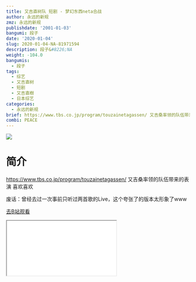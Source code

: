 ```yaml
---
title: 又吉直树队 短剧 - 梦幻东西neta合战
author: 永远的新规
zmz: 永远的新规
publishdate: '2001-01-03'
bangumi: 段子
date: '2020-01-04'
slug: 2020-01-04-NA-81971594
description: 段子&#8226;NA
weight: -104.0
bangumis:
  - 段子
tags:
  - 综艺
  - 又吉直树
  - 短剧
  - 又吉直樹
  - 日本综艺
categories:
  - 永远的新规
brief: https://www.tbs.co.jp/program/touzainetagassen/ 又吉桑率领的队伍带来的表演 喜欢喜欢 废话：曾经去过一次事前只听过两首歌的Live，这个夸张了的版本太形象了www
combi: PEACE
---
```

![](https://raw.githubusercontent.com/tcgriffith/owaraisite/master/static/tmpimg/28d45f6ce2363eca1ed3d92f234eb6b83c61ec25.jpg.480.jpg)
# 简介  
https://www.tbs.co.jp/program/touzainetagassen/
又吉桑率领的队伍带来的表演 喜欢喜欢

废话：曾经去过一次事前只听过两首歌的Live，这个夸张了的版本太形象了www  

[去B站观看](https://www.bilibili.com/video/av81971594/)
<div class ="resp-container"><iframe class="testiframe" src="//player.bilibili.com/player.html?aid=81971594"", scrolling="no", allowfullscreen="true" > </iframe></div> 
